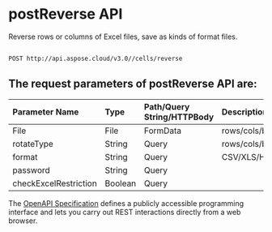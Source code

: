 # **postReverse API**

Reverse rows or columns of Excel files, save as kinds of format files. 

```bash

POST http://api.aspose.cloud/v3.0//cells/reverse

```

## The request parameters of **postReverse** API are: 

| Parameter Name | Type | Path/Query String/HTTPBody | Description | 
| :- | :- | :- |:- | 
|File|File|FormData|rows/cols/both|
|rotateType|String|Query|rows/cols/both|
|format|String|Query|CSV/XLS/HTML/MHTML/ODS/PDF/XML/TXT/TIFF/XLSB/XLSM/XLSX/XLTM/XLTX/XPS/PNG/JPG/JPEG/GIF/EMF/BMP/MD[Markdown]/Numbers|
|password|String|Query||
|checkExcelRestriction|Boolean|Query||


The [OpenAPI Specification](https://reference.aspose.cloud/cells/#/LightCellsController/PostReverse) defines a publicly accessible programming interface and lets you carry out REST interactions directly from a web browser.
